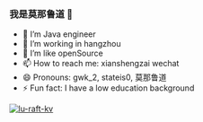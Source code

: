 ### 我是莫那鲁道 👋

- 🔭 I’m Java engineer
- 🌱 I’m working in hangzhou
- 👯 I’m like openSource
- 📫 How to reach me: xianshengzai wechat
- 😄 Pronouns: gwk_2, stateis0, 莫那鲁道
- ⚡ Fun fact: I have a low education background

[![lu-raft-kv](https://github-readme-stats.vercel.app/api/pin/?username=stateis0&repo=lu-raft-kv&theme=dark)](https://github.com/stateIs0/lu-raft-kv)
